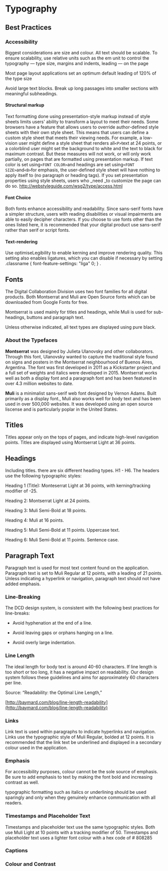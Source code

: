 # Typography

## Best Practices

### Accessibility

Biggest considerations are size and colour. All text should be scalable. To ensure scalability, use relative units such as the em unit to control the typography — type size, margins and indents, leading — on the page

 Most page layout applications set an optimum default leading of 120% of the type size

 Avoid large text blocks. Break up long passages into smaller sections with meaningful subheadings.

#### Structural markup

Text formatting done using presentation-style markup instead of style sheets limits users' ability to transform a layout to meet their needs. Some browsers have a feature that allows users to override author-defined style sheets with their own style sheet. This means that users can define a custom style sheet that meets their viewing needs. For example, a low-vision user might define a style sheet that renders all`<P>`text at 24 points, or a colorblind user might set the background to white and the text to black for maximum contrast. But these measures will not work, or will only work partially, on pages that are formatted using presentation markup. If text color is set using`<FONT COLOR>`and headings are set using`<FONT SIZE>`and`<B>`for emphasis, the user-defined style sheet will have nothing to apply itself to \(no paragraph or heading tags\). If you set presentation properties using style sheets, users who _need _to customize the page can do so. http://webstyleguide.com/wsg2/type/access.html

#### Font Choice

Both fonts enhance accessibility and readability. Since sans-serif fonts have a simpler structure, users with reading disabilities or visual impairments are able to easily decipher characters. If you choose to use fonts other than the ones listed here, it is recommended that your digital product use sans-serif rather than serif or script fonts. 

#### **Text-rendering**

Use optimiseLegibility to enable kerning and improve rendering quality. This setting also enables ligatures, which you can disable if necessary by setting .classname { font-feature-settings: "liga" 0; } .

## Fonts

The Digital Collaboration Division uses two font families for all digital products. Both Montserrat and Muli are Open Source fonts which can be downloaded from Google Fonts for free.

Montserrat is used mainly for titles and headings, while Muli is used for sub-headings, buttons and paragraph text.

Unless otherwise indicated, all text types are displayed using pure black.

### About the Typefaces

**Montserrat** was designed by Julieta Ulanovsky and other collaborators. Through this font, Ulanovsky wanted to capture the traditional style found on signs and posters in the Montserrat neighbourhood of Buenos Aires, Argentina. The font was first developed in 2011 as a Kickstarter project and a full set  of weights and italics were developed in 2015. Montserrat works well as both a display font and a paragraph font and has been featured in over 4.3 million websites to date.

**Muli** is a minimalist sans-serif web font designed by Vernon Adams. Built primarily as a display font., Muli also works well for body text and has been used in over 500,000 websites. It was developed using an open source liscense and is particularly poplar in the United States.

## Titles

Titles appear only on the tops of pages, and indicate high-level navigation points. Titles are displayed using Montserrat Light at 36 points.

## Headings

Including titles. there are six different heading types. H1 - H6. The headers use the following typographic styles:

Heading 1 \(Title\): Monteserrat Light at 36 points, with kerning/tracking modifier of -25.

Heading 2: Montserrat Light at 24 points.

Heading 3: Muli Semi-Bold at 18 points.

Heading 4: Muli at 16 points.

Heading 5: Muli Semi-Bold at 11 points. Uppercase text.

Heading 6: Muli Semi-Bold at 11 points. Sentence case.

## Paragraph Text

Paragraph text is used for most text content found on the application. Paragraph text is set to Muli Regular at 12 points, with a leading of 21 points. Unless indicating a hyperlink or navigation, paragraph text should not have added emphasis.

### Line-Breaking

The DCD design system, is consistent with the following best practices for line-breaks:

* Avoid hyphenation at the end of a line.

* Avoid leaving gaps or orphans hanging on a line.

* Avoid overly large indentation.

### Line Length

The ideal length for body text is around 40-60 characters. If line length is too short or too long, it has a negative impact on readability. Our design system follows these guidelines and aims for approximately 60 characters per line.

Source: “Readability: the Optimal Line Length,”

[http://baymard.com/blog/line-length-readability](http://baymard.com/blog/line-length-readability)

### Links

Link text is used within paragraphs to indicate hyperlinks and navigation. Links use the typographic style of Muli Regular, bolded at 12 points. It is recommended that the link text be underlined and displayed in a secondary colour used in the application.

### Emphasis

For accessibility purposes, colour cannot be the sole source of emphasis. Be sure to add emphasis to text by making the font bold and increasing contrast as well. 

 typographic formatting such as italics or underlining should be used sparingly and only when they genuinely enhance communication with all readers.

### Timestamps and Placeholder Text

Timestamps and placeholder text use the same typographic styles. Both use Muli Light at 10 points with a tracking modifier of 50. Timestamps and placeholder text uses a lighter font colour with a hex code of \# 808285

### Captions

### Colour and Contrast



